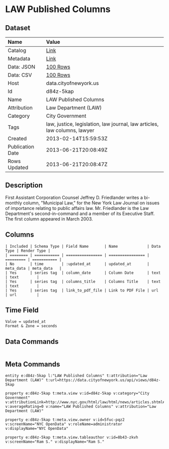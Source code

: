 # LAW Published Columns

## Dataset

| Name | Value |
| :--- | :---- |
| Catalog | [Link](https://catalog.data.gov/dataset/law-published-columns-43e0a) |
| Metadata | [Link](https://data.cityofnewyork.us/api/views/d84z-5kap) |
| Data: JSON | [100 Rows](https://data.cityofnewyork.us/api/views/d84z-5kap/rows.json?max_rows=100) |
| Data: CSV | [100 Rows](https://data.cityofnewyork.us/api/views/d84z-5kap/rows.csv?max_rows=100) |
| Host | data.cityofnewyork.us |
| Id | d84z-5kap |
| Name | LAW Published Columns |
| Attribution | Law Department (LAW) |
| Category | City Government |
| Tags | law, justice, legislation, law journal, law articles, law columns, lawyer |
| Created | 2013-02-14T15:59:53Z |
| Publication Date | 2013-06-21T20:08:49Z |
| Rows Updated | 2013-06-21T20:08:47Z |

## Description

First Assistant Corporation Counsel Jeffrey D. Friedlander writes a bi-monthly column, "Municipal Law," for the New York Law Journal on issues of importance relating to public affairs law. Mr. Friedlander is the Law Department's second-in-command and a member of its Executive Staff. The first column appeared in March 2003.

## Columns

```ls
| Included | Schema Type | Field Name       | Name             | Data Type | Render Type |
| ======== | =========== | ================ | ================ | ========= | =========== |
| No       | time        | :updated_at      | updated_at       | meta_data | meta_data   |
| Yes      | series tag  | column_date      | Column Date      | text      | text        |
| Yes      | series tag  | columns_title    | Columns Title    | text      | text        |
| Yes      | series tag  | link_to_pdf_file | Link to PDF File | url       | url         |
```

## Time Field

```ls
Value = updated_at
Format & Zone = seconds
```

## Data Commands

```ls
```

## Meta Commands

```ls
entity e:d84z-5kap l:"LAW Published Columns" t:attribution="Law Department (LAW)" t:url=https://data.cityofnewyork.us/api/views/d84z-5kap

property e:d84z-5kap t:meta.view v:id=d84z-5kap v:category="City Government" v:attributionLink=http://www.nyc.gov/html/law/html/news/articles.shtml#2012 v:averageRating=0 v:name="LAW Published Columns" v:attribution="Law Department (LAW)"

property e:d84z-5kap t:meta.view.owner v:id=5fuc-pqz2 v:screenName="NYC OpenData" v:roleName=administrator v:displayName="NYC OpenData"

property e:d84z-5kap t:meta.view.tableauthor v:id=8b43-zkvh v:screenName="Ram S." v:displayName="Ram S."
```
